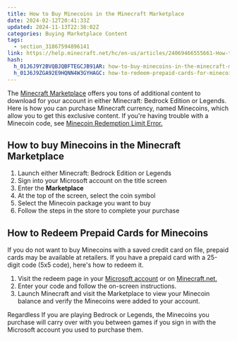 ```yaml
---
title: How to Buy Minecoins in the Minecraft Marketplace
date: 2024-02-12T20:41:33Z
updated: 2024-11-13T22:38:02Z
categories: Buying Marketplace Content
tags:
  - section_31867594896141
link: https://help.minecraft.net/hc/en-us/articles/24069466555661-How-to-Buy-Minecoins-in-the-Minecraft-Marketplace
hash:
  h_01J6J9Y2BVQBJQBFTEGCJB91AR: how-to-buy-minecoins-in-the-minecraft-marketplace
  h_01J6J9ZGA92E9HQNN4W3GYHAGC: how-to-redeem-prepaid-cards-for-minecoins
---
```


The [Minecraft Marketplace](https://www.minecraft.net/en-us/marketplace) offers you tons of additional content to download for your account in either Minecraft: Bedrock Edition or Legends. Here is how you can purchase Minecraft currency, named Minecoins, which allow you to get this exclusive content. If you're having trouble with a Minecoin code, see [Minecoin Redemption Limit Error.](./Minecoin-Redemption-Limit-Error.md)

## How to buy Minecoins in the Minecraft Marketplace

1.  Launch either Minecraft: Bedrock Edition or Legends
2.  Sign into your Microsoft account on the title screen
3.  Enter the **Marketplace**
4.  At the top of the screen, select the coin symbol
5.  Select the Minecoin package you want to buy
6.  Follow the steps in the store to complete your purchase 

## How to Redeem Prepaid Cards for Minecoins

If you do not want to buy Minecoins with a saved credit card on file, prepaid cards may be available at retailers. If you have a prepaid card with a 25-digit code (5x5 code), here's how to redeem it.

1.  Visit the redeem page in your [Microsoft account](https://account.microsoft.com/billing/redeem) or on [Minecraft.net.](https://www.minecraft.net/en-us/redeem)
2.  Enter your code and follow the on-screen instructions.
3.  Launch Minecraft and visit the Marketplace to view your Minecoin balance and verify the Minecoins were added to your account.

Regardless If you are playing Bedrock or Legends, the Minecoins you purchase will carry over with you between games if you sign in with the Microsoft account you used to purchase them.
